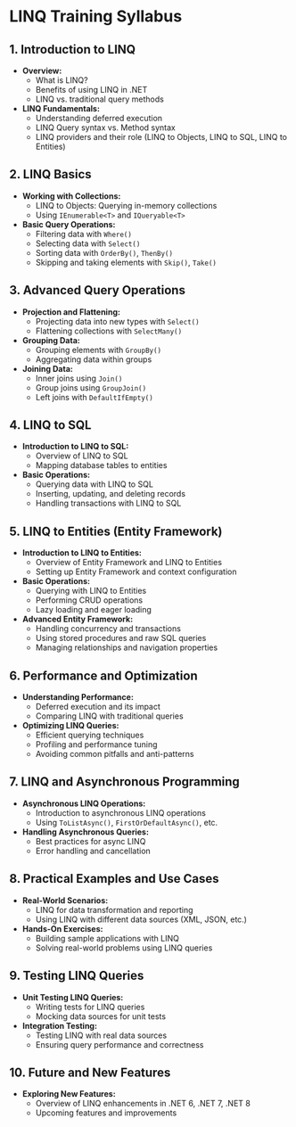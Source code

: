 # LINQ Training Syllabus

## 1. Introduction to LINQ
- **Overview:**
  - What is LINQ?
  - Benefits of using LINQ in .NET
  - LINQ vs. traditional query methods
- **LINQ Fundamentals:**
  - Understanding deferred execution
  - LINQ Query syntax vs. Method syntax
  - LINQ providers and their role (LINQ to Objects, LINQ to SQL, LINQ to Entities)

## 2. LINQ Basics
- **Working with Collections:**
  - LINQ to Objects: Querying in-memory collections
  - Using `IEnumerable<T>` and `IQueryable<T>`
- **Basic Query Operations:**
  - Filtering data with `Where()`
  - Selecting data with `Select()`
  - Sorting data with `OrderBy()`, `ThenBy()`
  - Skipping and taking elements with `Skip()`, `Take()`
  
## 3. Advanced Query Operations
- **Projection and Flattening:**
  - Projecting data into new types with `Select()`
  - Flattening collections with `SelectMany()`
- **Grouping Data:**
  - Grouping elements with `GroupBy()`
  - Aggregating data within groups
- **Joining Data:**
  - Inner joins using `Join()`
  - Group joins using `GroupJoin()`
  - Left joins with `DefaultIfEmpty()`
  
## 4. LINQ to SQL
- **Introduction to LINQ to SQL:**
  - Overview of LINQ to SQL
  - Mapping database tables to entities
- **Basic Operations:**
  - Querying data with LINQ to SQL
  - Inserting, updating, and deleting records
  - Handling transactions with LINQ to SQL
  
## 5. LINQ to Entities (Entity Framework)
- **Introduction to LINQ to Entities:**
  - Overview of Entity Framework and LINQ to Entities
  - Setting up Entity Framework and context configuration
- **Basic Operations:**
  - Querying with LINQ to Entities
  - Performing CRUD operations
  - Lazy loading and eager loading
- **Advanced Entity Framework:**
  - Handling concurrency and transactions
  - Using stored procedures and raw SQL queries
  - Managing relationships and navigation properties

## 6. Performance and Optimization
- **Understanding Performance:**
  - Deferred execution and its impact
  - Comparing LINQ with traditional queries
- **Optimizing LINQ Queries:**
  - Efficient querying techniques
  - Profiling and performance tuning
  - Avoiding common pitfalls and anti-patterns

## 7. LINQ and Asynchronous Programming
- **Asynchronous LINQ Operations:**
  - Introduction to asynchronous LINQ operations
  - Using `ToListAsync()`, `FirstOrDefaultAsync()`, etc.
- **Handling Asynchronous Queries:**
  - Best practices for async LINQ
  - Error handling and cancellation

## 8. Practical Examples and Use Cases
- **Real-World Scenarios:**
  - LINQ for data transformation and reporting
  - Using LINQ with different data sources (XML, JSON, etc.)
- **Hands-On Exercises:**
  - Building sample applications with LINQ
  - Solving real-world problems using LINQ queries

## 9. Testing LINQ Queries
- **Unit Testing LINQ Queries:**
  - Writing tests for LINQ queries
  - Mocking data sources for unit tests
- **Integration Testing:**
  - Testing LINQ with real data sources
  - Ensuring query performance and correctness

## 10. Future and New Features
- **Exploring New Features:**
  - Overview of LINQ enhancements in .NET 6, .NET 7, .NET 8
  - Upcoming features and improvements
